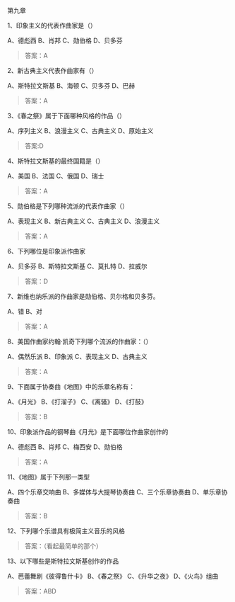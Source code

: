 第九章

1、印象主义的代表作曲家是（）

A、德彪西
B、肖邦
C、勋伯格
D、贝多芬
>答案：A

2、新古典主义代表作曲家有（）

A、斯特拉文斯基
B、海顿
C、贝多芬
D、巴赫
>答案：A

3、《春之祭》属于下面哪种风格的作品（）

A、序列主义
B、浪漫主义
C、古典主义
D、原始主义
>答案:D

4、斯特拉文斯基的最终国籍是（）

A、美国
B、法国
C、俄国
D、瑞士
>答案：A

5、勋伯格是下列哪种流派的代表作曲家（）

A、表现主义
B、新古典主义
C、古典主义
D、浪漫主义
>答案：A

6、下列哪位是印象派作曲家

A、贝多芬
B、斯特拉文斯基
C、莫扎特
D、拉威尔
>答案：D

7、新维也纳乐派的作曲家是勋伯格、贝尔格和贝多芬。

A、错
B、对
>答案：A

8、美国作曲家约翰·凯奇下列哪个流派的作曲家：（）

A、偶然乐派
B、印象派
C、表现主义
D、古典主义
>答案：A

9、下面属于协奏曲《地图》中的乐章名称有：

A、《月光》
B、《打溜子》
C、《离骚》
D、《打鼓》
>答案：B

10、印象派作品的钢琴曲《月光》是下面哪位作曲家创作的

A、德彪西
B、肖邦
C、梅西安
D、勋伯格
>答案：A

11、《地图》属于下列那一类型

A、四个乐章交响曲
B、多媒体与大提琴协奏曲
C、三个乐章协奏曲
D、单乐章协奏曲
>答案：B

12、下列哪个乐谱具有极简主义音乐的风格
>答案：（看起最简单的那个）

13、以下哪些是斯特拉文斯基创作的作品

A、芭蕾舞剧《彼得鲁什卡》
B、《春之祭》
C、《升华之夜》
D、《火鸟》组曲
>答案：ABD
